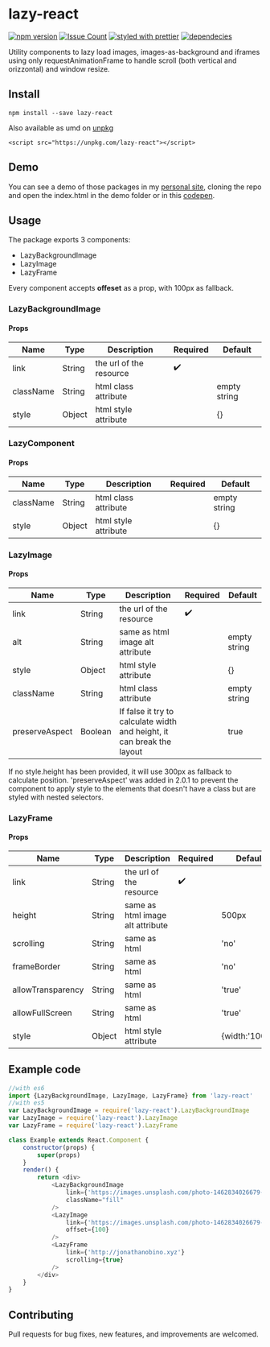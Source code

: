# lazy-react

[![npm version](https://badge.fury.io/js/lazy-react.svg)](https://badge.fury.io/js/lazy-react) [![Issue Count](https://codeclimate.com/github/jonathanobino/react-lazy/badges/issue_count.svg)](https://codeclimate.com/github/jonathanobino/react-lazy) [![styled with prettier](https://img.shields.io/badge/styled_with-prettier-ff69b4.svg)](https://github.com/prettier/prettier) [![dependecies](https://david-dm.org/jonathanobino/react-lazy.svg)](https://david-dm.org)


Utility components to lazy load images, images-as-background and iframes using only requestAnimationFrame to handle scroll (both vertical and orizzontal) and window resize.

## Install

`npm install --save lazy-react`  

Also available as umd on [unpkg](https://unpkg.com/lazy-react) 

`<script src="https://unpkg.com/lazy-react"></script>`

## Demo

You can see a demo of those packages in my [personal site](http://jonathanobino.xyz), cloning the repo and open the index.html in the demo folder or in this [codepen](http://codepen.io/jonathanobino/full/mOdXNb/).

## Usage

The package exports 3 components:

- LazyBackgroundImage
- LazyImage
- LazyFrame

Every component accepts **offeset** as a prop, with 100px as fallback.

### LazyBackgroundImage

#### Props

Name | Type | Description | Required | Default
---|---| ---| ---| ---|
link | String | the url of the resource | ✔️
className  | String | html class attribute |  | empty string
style  | Object | html style attribute |  | {}

### LazyComponent

#### Props

Name | Type | Description | Required | Default
---|---| ---| ---| ---|
className  | String | html class attribute |  | empty string
style  | Object | html style attribute |  | {} |

### LazyImage

#### Props

Name | Type | Description | Required | Default
---|---| ---| ---| ---|
link | String | the url of the resource | ✔️
alt  | String | same as html image alt attribute |  | empty string
style  | Object | html style attribute |  | {}
className  | String | html class attribute |  | empty string
preserveAspect | Boolean | If false it try to calculate width and height, it can break the layout | | true

If no style.height has been provided, it will use 300px as fallback to calculate position.
'preserveAspect' was added in 2.0.1 to prevent the component to apply style to the elements that doesn't have a class but are styled with nested selectors.

### LazyFrame

#### Props

Name | Type | Description | Required | Default
---|---| ---| ---| ---|
link  | String | the url of the resource | ✔️
height  | String | same as html image alt attribute |  | 500px
scrolling | String | same as html |  | 'no'
frameBorder  | String | same as html |  | 'no'
allowTransparency  | String | same as html |  | 'true'
allowFullScreen  | String | same as html |  | 'true'
style  | Object | html style attribute |  | {width:'100%'}

## Example code

```javascript
//with es6
import {LazyBackgroundImage, LazyImage, LazyFrame} from 'lazy-react'
//with es5
var LazyBackgroundImage = require('lazy-react').LazyBackgroundImage
var LazyImage = require('lazy-react').LazyImage
var LazyFrame = require('lazy-react').LazyFrame

class Example extends React.Component {
	constructor(props) {
		super(props)
	}
	render() {
		return <div>
			<LazyBackgroundImage 
				link={'https://images.unsplash.com/photo-1462834026679-7c03bf571a67?ixlib=rb-0.3.5&q=80&fm=jpg&crop=entropy&cs=tinysrgb&s=6e160dc1e65511df7bf1c461f8a93c82'} 
				className="fill"
			/>
			<LazyImage 
				link={'https://images.unsplash.com/photo-1462834026679-7c03bf571a67?ixlib=rb-0.3.5&q=80&fm=jpg&crop=entropy&cs=tinysrgb&s=6e160dc1e65511df7bf1c461f8a93c82'} 
				offset={100}
			/>
			<LazyFrame 
				link={'http://jonathanobino.xyz'} 
				scrolling={true}
			/>
		</div>
	}
}
```

## Contributing

Pull requests for bug fixes, new features, and improvements are welcomed.
